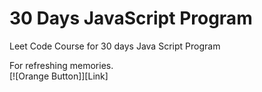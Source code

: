 # 30 Days JavaScript Program
Leet Code Course for 30 days Java Script Program
<br>
<div = center>
For refreshing memories.
<br>
[![Orange Button]][Link]   
<!---------------------------------------------------------------------------->

[Link]: https://leetcode.com/studyplan/30-days-of-javascript/
[Shield]: Types/Shield.md
[KBD]: Types/KBD.md


<!---------------------------------[ Badges ]---------------------------------->
[Orange Button]: https://img.shields.io/badge/Leetcode-orange?style=flat-square
